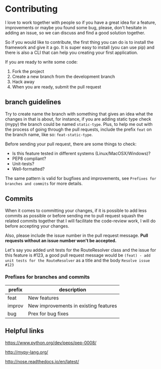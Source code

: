 # Contributing

I love to work together with people so if you have a great idea for a feature, improvements or maybe you found 
some bug, please, don't hesitate in adding an issue, so we can discuss and find a good solution together.

So if you would like to contribute, the first thing you can do is to install the framework and give it a go. It
is super easy to install (you can use pip) and there is also a CLI that can help you creating your first
application.

If you are ready to write some code:

1. Fork the project
2. Create a new branch from the development branch
3. Hack away
4. When you are ready, submit the pull request

## branch guidelines

Try to create name the branch with something that gives an idea what the changes in that is about, for instance,
if you are adding static type check (mypy) the branch could be named `static-type`. Plus, to help me out with the process of going through the pull requests, include the prefix `feat` on the branch name, 
like so: `feat-static-type`.

Before sending your pull request, there are some things to check:

- Is this feature tested in different systems (Linux/MacOSX/Windows)?
- PEP8 compliant?
- Unit-tests?
- Well-formatted?

The same pattern is valid for bugfixes and improvements, see `Prefixes for branches and commits` for more details.

## Commits

When it comes to committing your changes, if it is possible to add less commits as possible or before sending me to pull request
squash the related commits together that I will facilitate the code-review work, I will do before accepting 
your changes.

Also, please include the issue number in the pull request message. **Pull requests without an issue number
won't be accepted.**

Let's say you added unit tests for the RouteResolver class and the issue for this feature is #123, a good
pull request message would be `(feat) - add unit tests for the RouteResolver` as a title and the body
`Resolve issue #123`

### Prefixes for branches and commits

|prefix|description|
|---   |---   |
|feat| New features
|improv| New improvements in existing features|
|bug| Prex for bug fixes|

## Helpful links

https://www.python.org/dev/peps/pep-0008/

http://mypy-lang.org/

http://nose.readthedocs.io/en/latest/

